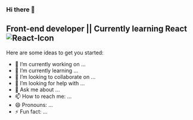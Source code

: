 ### Hi there 👋

## Front-end developer || Currently learning React ![React-Icon](<img src="https://svgl.vercel.app/library/react.svg" alt="React Icon" width="50">)
Here are some ideas to get you started:

- 🔭 I’m currently working on ...
- 🌱 I’m currently learning ...
- 👯 I’m looking to collaborate on ...
- 🤔 I’m looking for help with ...
- 💬 Ask me about ...
- 📫 How to reach me: ...
- 😄 Pronouns: ...
- ⚡ Fun fact: ...

